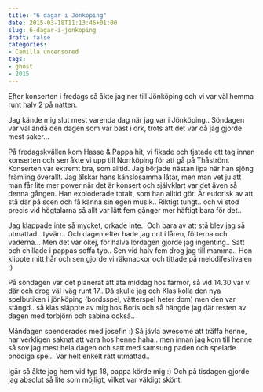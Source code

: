 ```yaml
---
title: "6 dagar i Jönköping"
date: 2015-03-18T11:13:46+01:00
slug: 6-dagar-i-jonkoping
draft: false
categories:
- Camilla uncensored
tags:
- ghost
- 2015
---
```


Efter konserten i fredags så åkte jag ner till Jönköping och vi var väl hemma runt halv 2 på natten.

Jag kände mig slut mest varenda dag när jag var i Jönköping.. Söndagen var väl ändå den dagen som var bäst i ork, trots att det var då jag gjorde mest saker...

På fredagskvällen kom Hasse & Pappa hit, vi fikade och tjatade ett tag innan konserten och sen åkte vi upp till Norrköping för att gå på Thåström.
Konserten var extremt bra, som alltid. Jag började nästan lipa när han sjöng främling överallt. Jag älskar hans känslosamma låtar, men man vet ju att man får lite mer power när det är konsert och självklart var det även så denna gången. Han exploderade totalt, som han alltid gör. Är euforisk av att stå där på scen och få känna sin egen musik.. Riktigt tungt.. och vi stod precis vid högtalarna så allt var lätt fem gånger mer häftigt bara för det..

Jag klappade inte så mycket, orkade inte.. Och bara av att stå blev jag så utmattad.. tyvärr.. Och dagen efter hade jag ont i låren, fötterna och vaderna... Men det var okej, för halva lördagen gjorde jag ingenting.. Satt och chillade i pappas soffa typ..
Sen vid halv fem drog jag till mamma.. Hon klippte mitt hår och sen gjorde vi räkmackor och tittade på melodifestivalen :)

På söndagen var det planerat att äta middag hos farmor, så vid 14.30 var vi där och drog väl iväg runt 17.. Då skulle jag och Klas kolla den nya spelbutiken i jönköping (bordsspel, vätterspel heter dom) men den var stängd.. så klas släppte av mig hos Boris och så hängde jag där resten av dagen med torbjörn och sabina också.. 

Måndagen spenderades med josefin :) Så jävla awesome att träffa henne, har verkligen saknat att vara hos henne haha.. men innan jag kom till henne så sov jag mest hela dagen och satt med samsung paden och spelade onödiga spel.. Var helt enkelt rätt utmattad..

Igår så åkte jag hem vid typ 18, pappa körde mig :) Och på tisdagen gjorde jag absolut så lite som möjligt, vilket var väldigt skönt.


